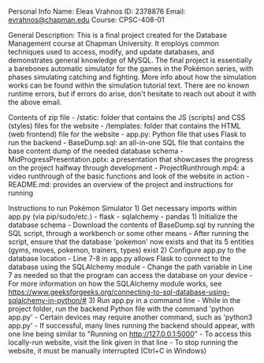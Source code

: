 Personal Info
	Name: Eleas Vrahnos
	ID: 2378876
	Email: evrahnos@chapman.edu
	Course: CPSC-408-01

General Description:
	This is a final project created for the Database Management course at Chapman University. It employs common techniques used to access, modify, and update databases, and demonstrates general knowledge of MySQL. The final project is essentially a barebones automatic simulator for the games in the Pokémon series, with  phases simulating catching and fighting. More info about how the simulation works can be found within the simulation tutorial text. There are no known runtime errors, but if errors do arise, don't hesitate to reach out about it with the above email.

Contents of zip file
	- /static: folder that contains the JS (scripts) and CSS (styles) files for the website
	- /templates: folder that contains the HTML (web frontend) file for the website
	- app.py: Python file that uses Flask to run the backend
	- BaseDump.sql: an all-in-one SQL file that contains the base content dump of the needed database schema
	- MidProgressPresentation.pptx: a presentation that showcases the progress on the project halfway through development
	- ProjectRunthrough.mp4: a video runthrough of the basic functions and look of the website in action
	- README.md: provides an overview of the project and instructions for running

Instructions to run Pokémon Simulator
	1) Get necessary imports within app.py (via pip/sudo/etc.)
		- flask
		- sqlalchemy
		- pandas
	1) Initialize the database schema
		- Download the contents of BaseDump.sql by running the SQL script, through a workbench or some other means
		- After running the script, ensure that the database 'pokemon' now exists and that its 5 entities (gyms, moves, pokemon, trainers, types) exist
	2) Configure app.py to the database location
		- Line 7-8 in app.py allows Flask to connect to the database using the SQLAlchemy module
		- Change the path variable in Line 7 as needed so that the program can access the database on your device
		- For more information on how the SQLAlchemy module works, see https://www.geeksforgeeks.org/connecting-to-sql-database-using-sqlalchemy-in-python/#
	3) Run app.py in a command line
		- While in the project folder, run the backend Python file with the command 'python app.py'
		- Certain devices may require another command, such as 'python3 app.py'
		- If successful, many lines running the backend should appear, with one line being similar to "Running on http://127.0.0.1:5000" 
		- To access this locally-run website, visit the link given in that line
		- To stop running the website, it must be manually interrupted (Ctrl+C in Windows)
		